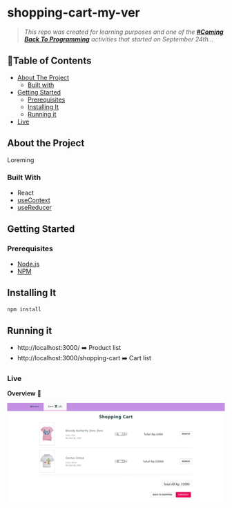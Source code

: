 # shopping-cart-my-ver

> _This repo was created for learning purposes and one of the [_**#Coming Back To Programming**_](https://github.com/xvferdy/beginner-portfolio "Beginner Portfolio") activities that started on September 24th…_

## :round_pushpin:Table of Contents
- [About The Project](#about-the-project)
    - [Built with](#built-with)
- [Getting Started](#getting-started)
    - [Prerequisites](#prerequisites)
    - [Installing It](#installing-it)
    - [Running it](#running-it)
- [Live](#live)

## About the Project
Loreming

### Built With
- React
- [useContext](https://reactjs.org/docs/hooks-reference.html#usecontext)
- [useReducer](https://reactjs.org/docs/hooks-reference.html#usereducer)

## Getting Started
### Prerequisites
- [Node.js](https://nodejs.org/en/)
- [NPM](https://www.npmjs.com/)


## Installing It
```
npm install
```

## Running it
- http://localhost:3000/ ➡️ Product list
- http://localhost:3000/shopping-cart ➡️ Cart list


### Live
**Overview** 🌈
<p align="">
  <img src="./src/assets/overview.JPG">
</p>
